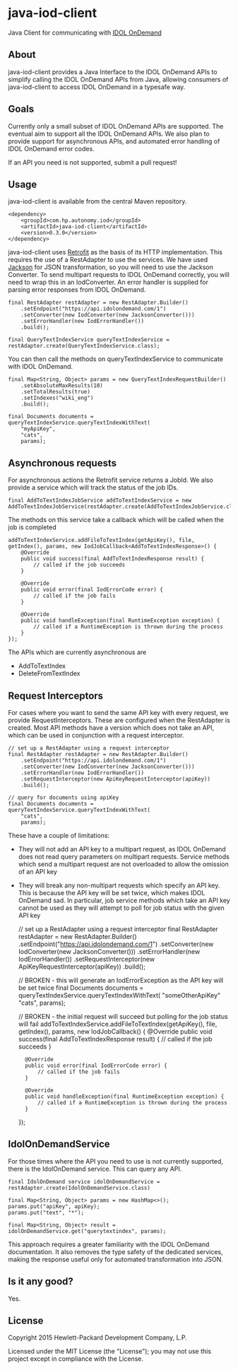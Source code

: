 # java-iod-client

Java Client for communicating with [IDOL OnDemand](http://www.idolondemand.com)

## About
java-iod-client provides a Java Interface to the IDOL OnDemand APIs to simplify calling the IDOL OnDemand APIs from Java,
allowing consumers of java-iod-client to access IDOL OnDemand in a typesafe way.

## Goals
Currently only a small subset of IDOL OnDemand APIs are supported. The eventual aim to support all the IDOL OnDemand
APIs. We also plan to provide support for asynchronous APIs, and automated error handling of IDOL OnDemand error codes.

If an API you need is not supported, submit a pull request!

## Usage

java-iod-client is available from the central Maven repository.

    <dependency>
        <groupId>com.hp.autonomy.iod</groupId>
        <artifactId>java-iod-client</artifactId>
        <version>0.3.0</version>
    </dependency>

java-iod-client uses [Retrofit](http://square.github.io/retrofit/) as the basis of its HTTP implementation. This
requires the use of a RestAdapter to use the services. We have used [Jackson](https://github.com/FasterXML/jackson) for
JSON transformation, so you will need to use the Jackson Converter. To send multipart requests to IDOL OnDemand
correctly, you will need to wrap this in an IodConverter. An error handler is supplied for parsing error responses from
IDOL OnDemand.

    final RestAdapter restAdapter = new RestAdapter.Builder()
        .setEndpoint("https://api.idolondemand.com/1")
        .setConverter(new IodConverter(new JacksonConverter()))
        .setErrorHandler(new IodErrorHandler())
        .build();

    final QueryTextIndexService queryTextIndexService = restAdapter.create(QueryTextIndexService.class);

You can then call the methods on queryTextIndexService to communicate with IDOL OnDemand.

    final Map<String, Object> params = new QueryTextIndexRequestBuilder()
        .setAbsoluteMaxResults(10)
        .setTotalResults(true)
        .setIndexes("wiki_eng")
        .build();

    final Documents documents = queryTextIndexService.queryTextIndexWithText(
        "myApiKey",
        "cats",
        params);

## Asynchronous requests
For asynchronous actions the Retrofit service returns a JobId. We also provide a service which will track the status of
the job IDs.

    final AddToTextIndexJobService addToTextIndexService = new AddToTextIndexJobService(restAdapter.create(AddToTextIndexJobService.class));

The methods on this service take a callback which will be called when the job is completed

    addToTextIndexService.addFileToTextIndex(getApiKey(), file, getIndex(), params, new IodJobCallback<AddToTextIndexResponse>() {
        @Override
        public void success(final AddToTextIndexResponse result) {
            // called if the job succeeds
        }

        @Override
        public void error(final IodErrorCode error) {
            // called if the job fails
        }

        @Override
        public void handleException(final RuntimeException exception) {
            // called if a RuntimeException is thrown during the process
        }
    });


The APIs which are currently asynchronous are

* AddToTextIndex
* DeleteFromTextIndex

## Request Interceptors
For cases where you want to send the same API key with every request, we provide RequestInterceptors. These are
configured when the RestAdapter is created. Most API methods have a version which does not take an API, which can be used
in conjunction with a request interceptor.

    // set up a RestAdapter using a request interceptor
    final RestAdapter restAdapter = new RestAdapter.Builder()
        .setEndpoint("https://api.idolondemand.com/1")
        .setConverter(new IodConverter(new JacksonConverter()))
        .setErrorHandler(new IodErrorHandler())
        .setRequestInterceptor(new ApiKeyRequestInterceptor(apiKey))
        .build();

    // query for documents using apiKey
    final Documents documents = queryTextIndexService.queryTextIndexWithText(
        "cats",
        params);

These have a couple of limitations:

* They will not add an API key to a multipart request, as IDOL OnDemand does not read query parameters on multipart
requests. Service methods which send a multipart request are not overloaded to allow the omission of an API key
* They will break any non-multipart requests which specify an API key. This is because the API key will be set twice,
which makes IDOL OnDemand sad. In particular, job service methods which take an API key cannot be used as they will
attempt to poll for job status with the given API key


    // set up a RestAdapter using a request interceptor
    final RestAdapter restAdapter = new RestAdapter.Builder()
        .setEndpoint("https://api.idolondemand.com/1")
        .setConverter(new IodConverter(new JacksonConverter()))
        .setErrorHandler(new IodErrorHandler())
        .setRequestInterceptor(new ApiKeyRequestInterceptor(apiKey))
        .build();

    // BROKEN - this will generate an IodErrorException as the API key will be set twice
    final Documents documents = queryTextIndexService.queryTextIndexWithText(
        "someOtherApiKey"
        "cats",
        params);

    // BROKEN - the initial request will succeed but polling for the job status will fail
    addToTextIndexService.addFileToTextIndex(getApiKey(), file, getIndex(), params, new IodJobCallback<AddToTextIndexResponse>() {
        @Override
        public void success(final AddToTextIndexResponse result) {
            // called if the job succeeds
        }

        @Override
        public void error(final IodErrorCode error) {
            // called if the job fails
        }

        @Override
        public void handleException(final RuntimeException exception) {
            // called if a RuntimeException is thrown during the process
        }
    });

## IdolOnDemandService
For those times where the API you need to use is not currently supported, there is the IdolOnDemand service. This can
query any API.

    final IdolOnDemand service idolOnDemandService = restAdapter.create(IdolOnDemandService.class)
    
    final Map<String, Object> params = new HashMap<>();
    params.put("apiKey", apiKey);
    params.put("text", "*");
    
    final Map<String, Object> result = idolOnDemandService.get("querytextindex", params);
    
This approach requires a greater familiarity with the IDOL OnDemand documentation. It also removes the type safety of
the dedicated services, making the response useful only for automated transformation into JSON.

## Is it any good?
Yes.

## License
Copyright 2015 Hewlett-Packard Development Company, L.P.

Licensed under the MIT License (the "License"); you may not use this project except in compliance with the License.